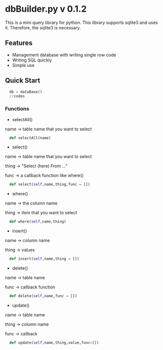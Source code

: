 # dbBuilder.py v 0.1.2
This is a mini query library for python.
This library supports sqlite3 and uses it. 
Therefore, the sqlite3 is necessary.

## Features
* Management database with writing single row code
* Writing SQL quickly
* Simple use

## Quick Start

```python
  db = dataBase()
  //codes
```

### Functions
* selectAll()

name -> table name that you want to select
```python
  def selectAll(name)
```
* select()

name -> table name that you want to select

thing -> "Select (here) From ..."

func -> a callback function like where()
```python
  def select(self,name,thing,func = [])
```
* where()

name -> the column name

thing -> item that you want to select
```python
  def where(self,name,thing)
```
* insert()

name -> column name

thing -> values
```python
  def insert(self,name,thing = [])
```
* delete()

name -> table name

func -> callback function
```python
  def delete(self,name,func = [])
```
* update()

name -> table name

thing -> column name 

func -> callback
```python
  def update(self,name,thing,value,func=[])
```
